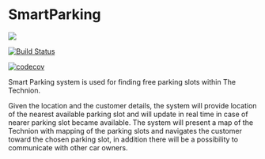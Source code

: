 # SmartParking 

![](http://i67.tinypic.com/nmzwpw.png)

[![Build Status](https://travis-ci.org/TechnionYP5777/SmartParking.png)](https://travis-ci.org/TechnionYP5777/SmartParking) 

[![codecov](https://codecov.io/gh/TechnionYP5777/SmartParking/branch/master/graph/badge.svg)](https://codecov.io/gh/TechnionYP5777/SmartParking)



Smart Parking system is used for finding free parking slots within The Technion. 

Given the location and the customer details, the system will provide location of the nearest available parking slot and will update in real time in case of nearer parking slot became available. The system will present a map of the Technion with mapping of the parking slots and navigates the customer toward the chosen parking slot, in addition there will be a possibility to communicate with other car owners.
